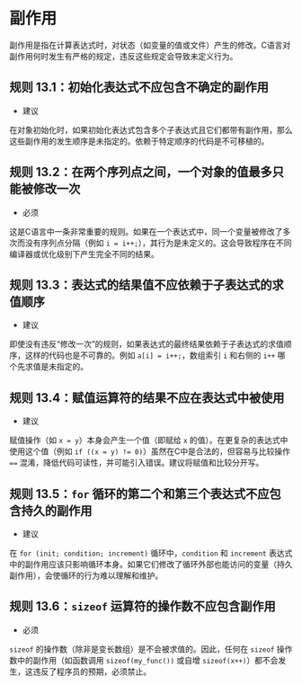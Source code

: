 # 副作用

副作用是指在计算表达式时，对状态（如变量的值或文件）产生的修改。C语言对副作用何时发生有严格的规定，违反这些规定会导致未定义行为。

## 规则 13.1：初始化表达式不应包含不确定的副作用

- 建议

在对象初始化时，如果初始化表达式包含多个子表达式且它们都带有副作用，那么这些副作用的发生顺序是未指定的。依赖于特定顺序的代码是不可移植的。

## 规则 13.2：在两个序列点之间，一个对象的值最多只能被修改一次

- 必须

这是C语言中一条非常重要的规则。如果在一个表达式中，同一个变量被修改了多次而没有序列点分隔（例如 `i = i++;`），其行为是未定义的。这会导致程序在不同编译器或优化级别下产生完全不同的结果。

## 规则 13.3：表达式的结果值不应依赖于子表达式的求值顺序

- 建议

即使没有违反“修改一次”的规则，如果表达式的最终结果依赖于子表达式的求值顺序，这样的代码也是不可靠的。例如 `a[i] = i++;`，数组索引 `i` 和右侧的 `i++` 哪个先求值是未指定的。

## 规则 13.4：赋值运算符的结果不应在表达式中被使用

- 建议

赋值操作（如 `x = y`）本身会产生一个值（即赋给 `x` 的值）。在更复杂的表达式中使用这个值（例如 `if ((x = y) != 0)`）虽然在C中是合法的，但容易与比较操作 `==` 混淆，降低代码可读性，并可能引入错误。建议将赋值和比较分开写。

## 规则 13.5：`for` 循环的第二个和第三个表达式不应包含持久的副作用

- 建议

在 `for (init; condition; increment)` 循环中，`condition` 和 `increment` 表达式中的副作用应该只影响循环本身。如果它们修改了循环外部也能访问的变量（持久副作用），会使循环的行为难以理解和维护。

## 规则 13.6：`sizeof` 运算符的操作数不应包含副作用

- 必须

`sizeof` 的操作数（除非是变长数组）是不会被求值的。因此，任何在 `sizeof` 操作数中的副作用（如函数调用 `sizeof(my_func())` 或自增 `sizeof(x++)`）都不会发生，这违反了程序员的预期，必须禁止。
